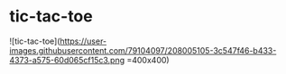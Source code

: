 # tic-tac-toe
![tic-tac-toe](https://user-images.githubusercontent.com/79104097/208005105-3c547f46-b433-4373-a575-60d065cf15c3.png =400x400)
